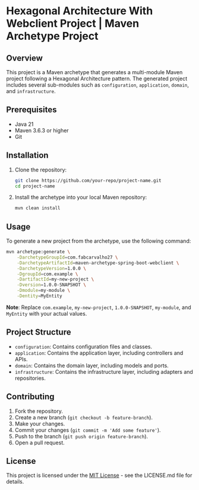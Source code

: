 # Hexagonal Architecture With Webclient Project | Maven Archetype Project

## Overview
This project is a Maven archetype that generates a multi-module Maven project following a Hexagonal Architecture pattern. The generated project includes several sub-modules such as `configuration`, `application`, `domain`, and `infrastructure`.

## Prerequisites
- Java 21
- Maven 3.6.3 or higher
- Git

## Installation
1. Clone the repository:
    ```sh
    git clone https://github.com/your-repo/project-name.git
    cd project-name
    ```

2. Install the archetype into your local Maven repository:
    ```sh
    mvn clean install
    ```

## Usage
To generate a new project from the archetype, use the following command:
```sh
mvn archetype:generate \
    -DarchetypeGroupId=com.fabcarvalho27 \
    -DarchetypeArtifactId=maven-archetype-spring-boot-webclient \
    -DarchetypeVersion=1.0.0 \
    -DgroupId=com.example \
    -DartifactId=my-new-project \
    -Dversion=1.0.0-SNAPSHOT \
    -Dmodule=my-module \
    -Dentity=MyEntity
```
**Note**: Replace `com.example`, `my-new-project`, `1.0.0-SNAPSHOT`, `my-module`, and `MyEntity` with your actual values.

## Project Structure
- `configuration`: Contains configuration files and classes.
- `application`: Contains the application layer, including controllers and APIs.
- `domain`: Contains the domain layer, including models and ports.
- `infrastructure`: Contains the infrastructure layer, including adapters and repositories.

## Contributing
1. Fork the repository.
2. Create a new branch (`git checkout -b feature-branch`).
3. Make your changes. 
4. Commit your changes (`git commit -m 'Add some feature'`). 
5. Push to the branch (`git push origin feature-branch`). 
6. Open a pull request.

## License
This project is licensed under the [MIT License](LICENSE.md) - see the LICENSE.md file for details.